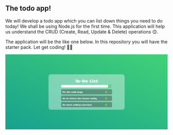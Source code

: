 ## The todo app!

We will develop a todo app which you can list down things you need to do today! We shall be using Node.js for the first time. This application will help us understand the CRUD (Create, Read, Update & Delete) operations 😊.

The application will be the like one below. In this repository you will have the starter pack. Let get coding! 💪🏾

![](/todo.png?raw=true)

